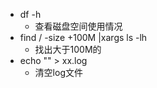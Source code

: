 * df -h
    * 查看磁盘空间使用情况
* find / -size +100M |xargs ls -lh
    * 找出大于100M的
* echo "" > xx.log
    * 清空log文件
    